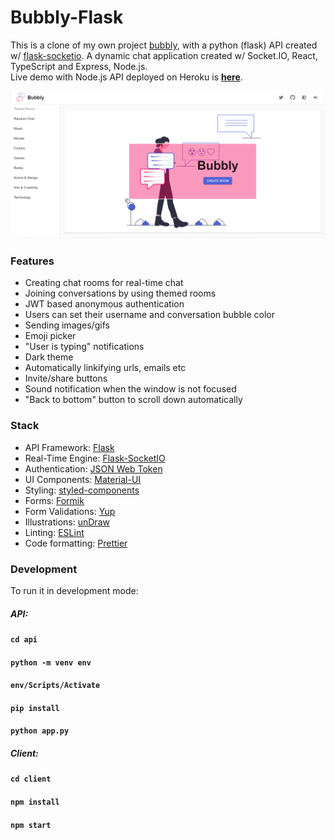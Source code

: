 # Bubbly-Flask
This is a clone of my own project [bubbly](https://github.com/onderonur/bubbly), with a python (flask) API created w/ [flask-socketio](https://flask-socketio.readthedocs.io/en/latest/).
A dynamic chat application created w/ Socket.IO, React, TypeScript and Express, Node.js.  
Live demo with Node.js API deployed on Heroku is **[here](https://bubbly-chat.herokuapp.com/)**.
<p align="center">
  <img src="/assets/home-page.png" alt="Bubbly Logo"/>
</p>

### Features
* Creating chat rooms for real-time chat
* Joining conversations by using themed rooms
* JWT based anonymous authentication
* Users can set their username and conversation bubble color
* Sending images/gifs
* Emoji picker
* "User is typing" notifications
* Dark theme
* Automatically linkifying urls, emails etc
* Invite/share buttons
* Sound notification when the window is not focused
* "Back to bottom" button to scroll down automatically

### Stack
* API Framework: [Flask](https://flask.palletsprojects.com/)
* Real-Time Engine: [Flask-SocketIO](https://flask-socketio.readthedocs.io/en/latest/)
* Authentication: [JSON Web Token](https://jwt.io/)
* UI Components: [Material-UI](https://material-ui.com/)
* Styling: [styled-components](https://styled-components.com/)
* Forms: [Formik](https://jaredpalmer.com/formik)
* Form Validations: [Yup](https://github.com/jquense/yup)
* Illustrations: [unDraw](https://undraw.co/)
* Linting: [ESLint](https://eslint.org/)
* Code formatting: [Prettier](https://prettier.io/)

### Development
To run it in development mode:
##### API:
#### `cd api`
#### `python -m venv env`
#### `env/Scripts/Activate`
#### `pip install`
#### `python app.py`
##### Client:
#### `cd client`
#### `npm install`
#### `npm start`

